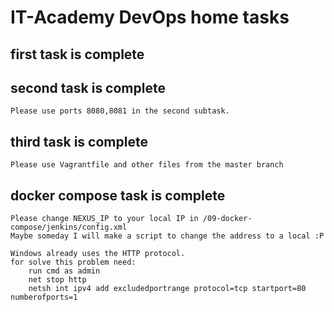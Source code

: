 # IT-Academy DevOps home tasks
## first task is complete
## second task is complete
    Please use ports 8080,8081 in the second subtask.
## third task is complete
    Please use Vagrantfile and other files from the master branch
## docker compose task is complete
    Please change NEXUS_IP to your local IP in /09-docker-compose/jenkins/config.xml
    Maybe someday I will make a script to change the address to a local :P
    
    Windows already uses the HTTP protocol.
    for solve this problem need:
        run cmd as admin
        net stop http
        netsh int ipv4 add excludedportrange protocol=tcp startport=80 numberofports=1
